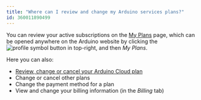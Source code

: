 ```yaml
---
title: "Where can I review and change my Arduino services plans?"
id: 360011890499
---
```


You can review your active subscriptions on the [My Plans](https://digital-store.arduino.cc/subscriptions/plans) page, which can be opened anywhere on the Arduino website by clicking the ![profile symbol](img/symbol_profile.png) button in top-right, and then *My Plans*.

Here you can also:

* [Review, change or cancel your Arduino Cloud plan](https://support.arduino.cc/hc/en-us/articles/4401881299090-Review-change-or-cancel-your-Arduino-Cloud-plan)
* Change or cancel other plans
* Change the payment method for a plan
* View and change your billing information (in the *Billing* tab)
